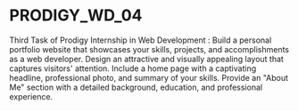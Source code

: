 # PRODIGY_WD_04
Third Task of Prodigy Internship in Web Development : Build a personal portfolio website that showcases your skills, projects, and accomplishments as a web developer.
Design an attractive and visually appealing layout that captures visitors' attention. Include a home page with a captivating headline, professional photo, and summary of your skills.
Provide an "About Me" section with a detailed background, education, and professional experience. 



